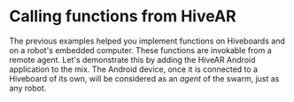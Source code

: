 # Calling functions from HiveAR

The previous examples helped you implement functions on Hiveboards and on a robot's embedded computer. These functions are invokable from a remote agent. Let's demonstrate this by adding the HiveAR Android application to the mix. The Android device, once it is connected to a Hiveboard of its own, will be considered as an *agent* of the swarm, just as any robot.

<!-- TODO

Comment connecter un HB à un téléphone et à l'application

Comment rejoindre le swarm(?)

Comment lister les fonctions disponibles sur les robots/boards

Comment appeler les fonctions (faire flasher une led remote, faire printer Hello world)

 -->